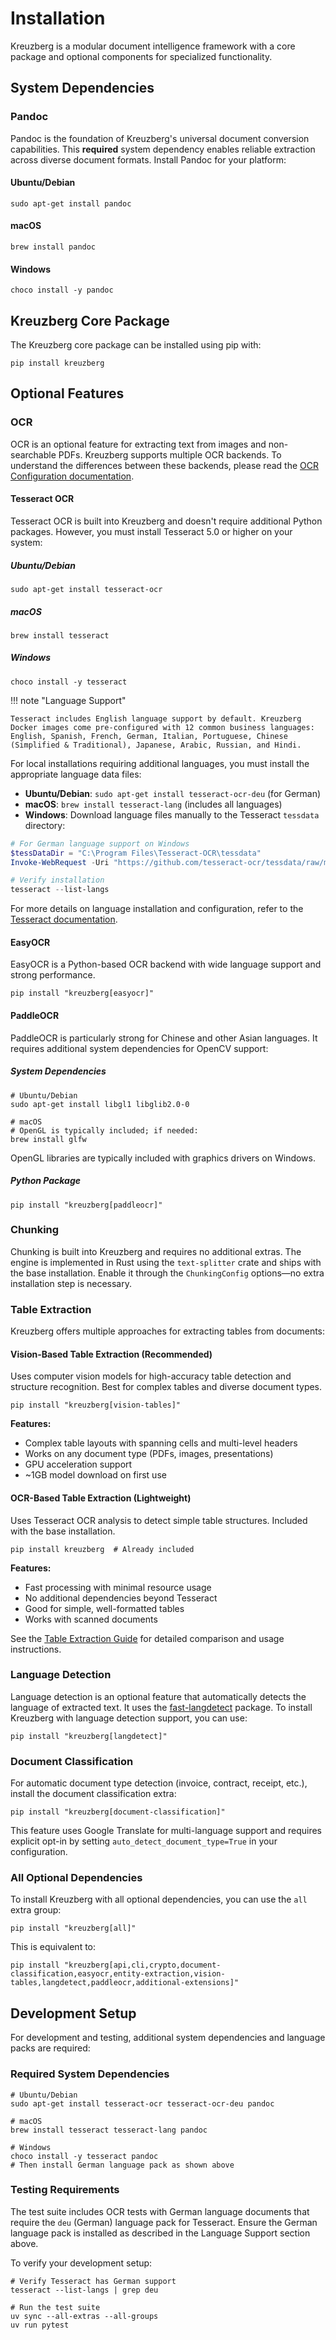 # Installation

Kreuzberg is a modular document intelligence framework with a core package and optional components for specialized functionality.

## System Dependencies

### Pandoc

Pandoc is the foundation of Kreuzberg's universal document conversion capabilities. This **required** system dependency enables reliable extraction across diverse document formats. Install Pandoc for your platform:

#### Ubuntu/Debian

```shell
sudo apt-get install pandoc
```

#### macOS

```shell
brew install pandoc
```

#### Windows

```shell
choco install -y pandoc
```

## Kreuzberg Core Package

The Kreuzberg core package can be installed using pip with:

```shell
pip install kreuzberg
```

## Optional Features

### OCR

OCR is an optional feature for extracting text from images and non-searchable PDFs. Kreuzberg supports multiple OCR backends. To understand the differences between these backends, please read the [OCR Configuration documentation](../user-guide/ocr-configuration.md).

#### Tesseract OCR

Tesseract OCR is built into Kreuzberg and doesn't require additional Python packages. However, you must install Tesseract 5.0 or higher on your system:

##### Ubuntu/Debian

```shell
sudo apt-get install tesseract-ocr
```

##### macOS

```shell
brew install tesseract
```

##### Windows

```shell
choco install -y tesseract
```

!!! note "Language Support"

    Tesseract includes English language support by default. Kreuzberg Docker images come pre-configured with 12 common business languages: English, Spanish, French, German, Italian, Portuguese, Chinese (Simplified & Traditional), Japanese, Arabic, Russian, and Hindi.

For local installations requiring additional languages, you must install the appropriate language data files:

- **Ubuntu/Debian**: `sudo apt-get install tesseract-ocr-deu` (for German)
- **macOS**: `brew install tesseract-lang` (includes all languages)
- **Windows**: Download language files manually to the Tesseract `tessdata` directory:

```powershell
# For German language support on Windows
$tessDataDir = "C:\Program Files\Tesseract-OCR\tessdata"
Invoke-WebRequest -Uri "https://github.com/tesseract-ocr/tessdata/raw/main/deu.traineddata" -OutFile "$tessDataDir\deu.traineddata"

# Verify installation
tesseract --list-langs
```

For more details on language installation and configuration, refer to the [Tesseract documentation](https://tesseract-ocr.github.io/tessdoc/Installation.html).

#### EasyOCR

EasyOCR is a Python-based OCR backend with wide language support and strong performance.

```shell
pip install "kreuzberg[easyocr]"
```

#### PaddleOCR

PaddleOCR is particularly strong for Chinese and other Asian languages. It requires additional system dependencies for OpenCV support:

##### System Dependencies

```shell
# Ubuntu/Debian
sudo apt-get install libgl1 libglib2.0-0

# macOS
# OpenGL is typically included; if needed:
brew install glfw
```

OpenGL libraries are typically included with graphics drivers on Windows.

##### Python Package

```shell
pip install "kreuzberg[paddleocr]"
```

### Chunking

Chunking is built into Kreuzberg and requires no additional extras. The engine is implemented in Rust using the `text-splitter` crate and ships with the base installation. Enable it through the `ChunkingConfig` options—no extra installation step is necessary.

### Table Extraction

Kreuzberg offers multiple approaches for extracting tables from documents:

#### Vision-Based Table Extraction (Recommended)

Uses computer vision models for high-accuracy table detection and structure recognition. Best for complex tables and diverse document types.

```shell
pip install "kreuzberg[vision-tables]"
```

**Features:**

- Complex table layouts with spanning cells and multi-level headers
- Works on any document type (PDFs, images, presentations)
- GPU acceleration support
- ~1GB model download on first use

#### OCR-Based Table Extraction (Lightweight)

Uses Tesseract OCR analysis to detect simple table structures. Included with the base installation.

```shell
pip install kreuzberg  # Already included
```

**Features:**

- Fast processing with minimal resource usage
- No additional dependencies beyond Tesseract
- Good for simple, well-formatted tables
- Works with scanned documents

See the [Table Extraction Guide](../user-guide/table-extraction.md) for detailed comparison and usage instructions.

### Language Detection

Language detection is an optional feature that automatically detects the language of extracted text. It uses the [fast-langdetect](https://github.com/LlmKira/fast-langdetect) package. To install Kreuzberg with language detection support, you can use:

```shell
pip install "kreuzberg[langdetect]"
```

### Document Classification

For automatic document type detection (invoice, contract, receipt, etc.), install the document classification extra:

```shell
pip install "kreuzberg[document-classification]"
```

This feature uses Google Translate for multi-language support and requires explicit opt-in by setting `auto_detect_document_type=True` in your configuration.

### All Optional Dependencies

To install Kreuzberg with all optional dependencies, you can use the `all` extra group:

```shell
pip install "kreuzberg[all]"
```

This is equivalent to:

```shell
pip install "kreuzberg[api,cli,crypto,document-classification,easyocr,entity-extraction,vision-tables,langdetect,paddleocr,additional-extensions]"
```

## Development Setup

For development and testing, additional system dependencies and language packs are required:

### Required System Dependencies

```shell
# Ubuntu/Debian
sudo apt-get install tesseract-ocr tesseract-ocr-deu pandoc

# macOS
brew install tesseract tesseract-lang pandoc

# Windows
choco install -y tesseract pandoc
# Then install German language pack as shown above
```

### Testing Requirements

The test suite includes OCR tests with German language documents that require the `deu` (German) language pack for Tesseract. Ensure the German language pack is installed as described in the Language Support section above.

To verify your development setup:

```shell
# Verify Tesseract has German support
tesseract --list-langs | grep deu

# Run the test suite
uv sync --all-extras --all-groups
uv run pytest
```
